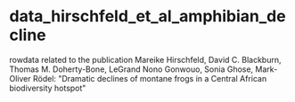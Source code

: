 # data_hirschfeld_et_al_amphibian_decline
rowdata related to the publication Mareike Hirschfeld, David C. Blackburn, Thomas M. Doherty-Bone, LeGrand Nono Gonwouo, Sonia Ghose, Mark-Oliver Rödel: "Dramatic declines of montane frogs in a Central African biodiversity hotspot"
